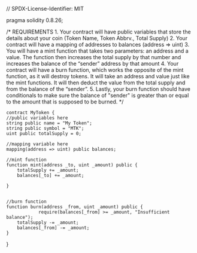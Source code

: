 // SPDX-License-Identifier: MIT

pragma solidity 0.8.26;

/*
       REQUIREMENTS
    1. Your contract will have public variables that store the details about your coin (Token Name, Token Abbrv., Total Supply)
    2. Your contract will have a mapping of addresses to balances (address => uint)
    3. You will have a mint function that takes two parameters: an address and a value. 
       The function then increases the total supply by that number and increases the balance 
       of the “sender” address by that amount
    4. Your contract will have a burn function, which works the opposite of the mint function, as it will destroy tokens. 
       It will take an address and value just like the mint functions. It will then deduct the value from the total supply 
       and from the balance of the “sender”.
    5. Lastly, your burn function should have conditionals to make sure the balance of "sender" is greater than or equal 
       to the amount that is supposed to be burned.
*/

    contract MyToken {
    //public variables here
    string public name = "My Token";
    string public symbol = "MTK";
    uint public totalSupply = 0;

    //mapping variable here
    mapping(address => uint) public balances;

    //mint function
    function mint(address _to, uint _amount) public {
        totalSupply += _amount;
        balances[_to] += _amount;

    }
        
    
    //burn function
    function burn(address _from, uint _amount) public {
                require(balances[_from] >= _amount, "Insufficient balance");
        totalSupply -= _amount;
        balances[_from] -= _amount;
    }

}
